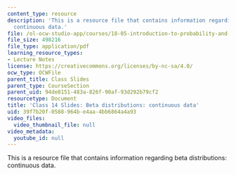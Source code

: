 ```yaml
---
content_type: resource
description: 'This is a resource file that contains information regarding beta distributions:
  continuous data.'
file: /ol-ocw-studio-app/courses/18-05-introduction-to-probability-and-statistics-spring-2014/39f7b20f0588964be4aa4bb6864a4a93_MIT18_05S14_class14slides.pdf
file_size: 498216
file_type: application/pdf
learning_resource_types:
- Lecture Notes
license: https://creativecommons.org/licenses/by-nc-sa/4.0/
ocw_type: OCWFile
parent_title: Class Slides
parent_type: CourseSection
parent_uid: 94de8151-483a-826f-90af-93d292b79cf2
resourcetype: Document
title: 'Class 14 Slides: Beta distributions: continuous data'
uid: 39f7b20f-0588-964b-e4aa-4bb6864a4a93
video_files:
  video_thumbnail_file: null
video_metadata:
  youtube_id: null
---
```

This is a resource file that contains information regarding beta distributions: continuous data.